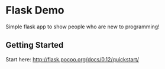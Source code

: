 # Flask Demo

Simple flask app to show people who are new to programming!


## Getting Started

Start here: http://flask.pocoo.org/docs/0.12/quickstart/
